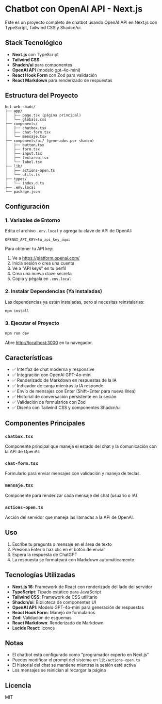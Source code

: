 # Chatbot con OpenAI API - Next.js

Este es un proyecto completo de chatbot usando OpenAI API en Next.js con TypeScript, Tailwind CSS y Shadcn/ui.

## Stack Tecnológico

- **Next.js** con TypeScript
- **Tailwind CSS**
- **Shadcn/ui** para componentes
- **OpenAI API** (modelo gpt-4o-mini)
- **React Hook Form** con Zod para validación
- **React Markdown** para renderizado de respuestas

## Estructura del Proyecto

```
bot-web-shadc/
├── app/
│   ├── page.tsx (página principal)
│   └── globals.css
├── components/
│   ├── chatbox.tsx
│   ├── chat-form.tsx
│   └── mensaje.tsx
├── components/ui/ (generados por shadcn)
│   ├── button.tsx
│   ├── form.tsx
│   ├── input.tsx
│   ├── textarea.tsx
│   └── label.tsx
├── lib/
│   ├── actions-open.ts
│   └── utils.ts
├── types/
│   └── index.d.ts
├── .env.local
└── package.json
```

## Configuración

### 1. Variables de Entorno

Edita el archivo `.env.local` y agrega tu clave de API de OpenAI:

```env
OPENAI_API_KEY=tu_api_key_aqui
```

Para obtener tu API key:
1. Ve a https://platform.openai.com/
2. Inicia sesión o crea una cuenta
3. Ve a "API keys" en tu perfil
4. Crea una nueva clave secreta
5. Copia y pégala en `.env.local`

### 2. Instalar Dependencias (Ya instaladas)

Las dependencias ya están instaladas, pero si necesitas reinstalarlas:

```bash
npm install
```

### 3. Ejecutar el Proyecto

```bash
npm run dev
```

Abre [http://localhost:3000](http://localhost:3000) en tu navegador.

## Características

- ✅ Interfaz de chat moderna y responsive
- ✅ Integración con OpenAI GPT-4o-mini
- ✅ Renderizado de Markdown en respuestas de la IA
- ✅ Indicador de carga mientras la IA responde
- ✅ Envío de mensajes con Enter (Shift+Enter para nueva línea)
- ✅ Historial de conversación persistente en la sesión
- ✅ Validación de formularios con Zod
- ✅ Diseño con Tailwind CSS y componentes Shadcn/ui

## Componentes Principales

### `chatbox.tsx`
Componente principal que maneja el estado del chat y la comunicación con la API de OpenAI.

### `chat-form.tsx`
Formulario para enviar mensajes con validación y manejo de teclas.

### `mensaje.tsx`
Componente para renderizar cada mensaje del chat (usuario o IA).

### `actions-open.ts`
Acción del servidor que maneja las llamadas a la API de OpenAI.

## Uso

1. Escribe tu pregunta o mensaje en el área de texto
2. Presiona Enter o haz clic en el botón de enviar
3. Espera la respuesta de ChatGPT
4. La respuesta se formateará con Markdown automáticamente

## Tecnologías Utilizadas

- **Next.js 16**: Framework de React con renderizado del lado del servidor
- **TypeScript**: Tipado estático para JavaScript
- **Tailwind CSS**: Framework de CSS utilitario
- **Shadcn/ui**: Biblioteca de componentes UI
- **OpenAI API**: Modelo GPT-4o-mini para generación de respuestas
- **React Hook Form**: Manejo de formularios
- **Zod**: Validación de esquemas
- **React Markdown**: Renderizado de Markdown
- **Lucide React**: Iconos

## Notas

- El chatbot está configurado como "programador experto en Next.js"
- Puedes modificar el prompt del sistema en `lib/actions-open.ts`
- El historial del chat se mantiene mientras la sesión esté activa
- Los mensajes se reinician al recargar la página

## Licencia

MIT
